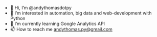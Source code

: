 - 👋 Hi, I’m @andythomasdotpy
- 👀 I’m interested in automation, big data and web-development with Python
- 🌱 I’m currently learning Google Analytics API
- 📫 How to reach me andythomas.py@gmail.com

<!---
andythomasdotpy/andythomasdotpy is a ✨ special ✨ repository because its `README.md` (this file) appears on your GitHub profile.
You can click the Preview link to take a look at your changes.
--->
